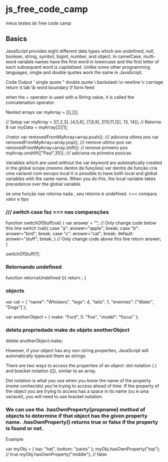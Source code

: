 # js_free_code_camp
meus testes do free code camp 
## Basics 

JavaScript provides eight different data types which are undefined, null, boolean, string, symbol, bigint, number, and object.
In camelCase, multi-word variable names have the first word in lowercase and the first letter of each subsequent word is capitalized.
Unlike some other programming languages, single and double quotes work the same in JavaScript.

Code	Output
\'	single quote
\"	double quote
\\	backslash
\n	newline
\r	carriage return
\t	tab
\b	word boundary
\f	form feed

when the + operator is used with a String value, it is called the concatenation operator. 

Nested arrays 
var myArray = [[],[]];

// Setup
var myArray = [[1,2,3], [4,5,6], [7,8,9], [[10,11,12], 13, 14]];
// Retorna 8 
var myData = myArray[2][1];

//vetor 
var removedFromMyArray=array.push();  /// adiciona ultima pos
var removedFromMyArray=array.pop();  /// remove ultimo pos
var removedFromMyArray=array.shift(); // remove primeiro pos
myArray.unshift(["Paul",35]); /// adiciona na primeira posicao

Variables which are used without the var keyword are automatically created in the global scope.(mesmo dentro de funções)
var dentro de função cria uma variavel com escopo local
It is possible to have both local and global variables with the same name. When you do this, the local variable takes precedence over the global variable.

se uma função nao retorna nada , seu retorno é undefined. 
=== compara valor e tipo 


### /// switch case faz === nas comparações 
function switchOfStuff(val) {
  var answer = "";
  // Only change code below this line
  switch (val){
    case "a":
    answer="apple";
    break;
    case "b":
    answer="bird";
    break;
    case "c":
    answer="cat";
    break;
    default:
    answer="stuff";
    break;
  }
  // Only change code above this line
  return answer;
}

switchOfStuff(1);


### Retornando undefined
function retornaUndefined (){
return ; 
}


### objects 
var cat = {
  "name": "Whiskers",
  "legs": 4,
  "tails": 1,
  "enemies": ["Water", "Dogs"]
};

var anotherObject = {
  make: "Ford",
  5: "five",
  "model": "focus"
};


### deleta propriedade make do objeto anotherObject
delete anotherObject.make; 

However, if your object has any non-string properties, JavaScript will automatically typecast them as strings.

There are two ways to access the properties of an object: dot notation (.) and bracket notation ([]), similar to an array.

Dot notation is what you use when you know the name of the property (nome conhecido) you're trying to access ahead of time. If the property of the object you are trying to access has a space in its name (ou é uma variavel), you will need to use bracket notation.


### We can use the .hasOwnProperty(propname) method of objects to determine if that object has the given property name. .hasOwnProperty() returns true or false if the property is found or not.

Example

var myObj = {
  top: "hat",
  bottom: "pants"
};
myObj.hasOwnProperty("top");    // true
myObj.hasOwnProperty("middle"); // false


